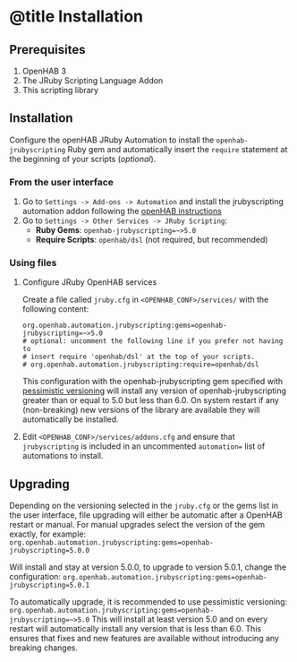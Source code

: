 # @title Installation

## Prerequisites

1. OpenHAB 3
2. The JRuby Scripting Language Addon
3. This scripting library

## Installation

Configure the openHAB JRuby Automation to install the `openhab-jrubyscripting` Ruby gem and automatically 
insert the `require` statement at the beginning of your scripts (_optional_).

### From the user interface

1. Go to `Settings -> Add-ons -> Automation` and install the jrubyscripting automation addon following the [openHAB instructions](https://www.openhab.org/docs/configuration/addons.html) 
2. Go to `Settings -> Other Services -> JRuby Scripting`:
   * **Ruby Gems**: `openhab-jrubyscripting=~>5.0`
   * **Require Scripts**: `openhab/dsl` (not required, but recommended)

### Using files

1. Configure JRuby OpenHAB services
   
   Create a file called `jruby.cfg` in `<OPENHAB_CONF>/services/` with the following content:
   ```
   org.openhab.automation.jrubyscripting:gems=openhab-jrubyscripting=~>5.0
   # optional: uncomment the following line if you prefer not having to 
   # insert require 'openhab/dsl' at the top of your scripts.
   # org.openhab.automation.jrubyscripting:require=openhab/dsl
   ```

   This configuration with the openhab-jrubyscripting gem specified with [pessimistic versioning](https://thoughtbot.com/blog/rubys-pessimistic-operator) will install any version of openhab-jrubyscripting greater than or equal to 5.0 but less than 6.0. On system restart if any (non-breaking) new versions of the library are available they will automatically be installed.
2. Edit `<OPENHAB_CONF>/services/addons.cfg` and ensure that `jrubyscripting` is included in an uncommented `automation=` list of automations to install.  

## Upgrading

Depending on the versioning selected in the `jruby.cfg` or the gems list in the user interface, file upgrading will either be automatic after a OpenHAB restart or manual.  For manual upgrades select the version of the gem exactly, for example:
`org.openhab.automation.jrubyscripting:gems=openhab-jrubyscripting=5.0.0`

Will install and stay at version 5.0.0, to upgrade to version 5.0.1, change the configuration:
`org.openhab.automation.jrubyscripting:gems=openhab-jrubyscripting=5.0.1`

To automatically upgrade, it is recommended to use pessimistic versioning:
`org.openhab.automation.jrubyscripting:gems=openhab-jrubyscripting=~>5.0`
This will install at least version 5.0 and on every restart will automatically install any version that is less than 6.0. This ensures that fixes and new features are available without introducing any breaking changes.
